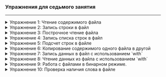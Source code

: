 ### Упражнения для седьмого занятия

---

<details>
  <summary id="упражнение-1-чтение-содержимого-файла">Упражнение 1: Чтение содержимого файла</summary>
  
  **Условие задачи:**  
  Напишите программу, которая открывает файл `example.txt` и выводит его содержимое на экран.

  **Ввод данных:**
  ```python
  (ввод данных не требуется)
  ```

  **Правильный вывод:**
  ```
  Содержимое файла example.txt
  ```
</details>

<details>
  <summary id="упражнение-2-запись-строки-в-файл">Упражнение 2: Запись строки в файл</summary>
  
  **Условие задачи:**  
  Напишите программу, которая считывает строку введенную пользователем и записывает ее в файл в файл `example.txt`.

  **Ввод данных:**
  ```
  Введите строку: Hello, World!
  ```

  **Правильный вывод:**
  ```
  (Файл example.txt содержит строку "Hello, World!")
  ```
</details>

<details>
  <summary id="упражнение-3-построчное-чтение-файла">Упражнение 3: Построчное чтение файла</summary>
  
  **Условие задачи:**  
  Напишите программу, которая открывает файл `example.txt` и выводит его содержимое построчно.

  **Ввод данных:**
  ```python
  (ввод данных не требуется)
  ```

  **Правильный вывод:**
  ```
  (Содержимое файла example.txt построчно)
  ```
</details>

<details>
  <summary id="упражнение-4-запись-списка-строк-в-файл">Упражнение 4: Запись списка строк в файл</summary>
  
  **Условие задачи:**  
  Напишите программу, которая записывает список строк `['First line\n', 'Second line\n', 'Third line\n']` в файл `example.txt`.

  **Ввод данных:**
  ```python
  (ввод данных не требуется)
  ```

  **Правильный вывод:**
  ```
  (Файл example.txt содержит строки "First line", "Second line", "Third line")
  ```
</details>

<details>
  <summary id="упражнение-5-подсчет-строк-в-файле">Упражнение 5: Подсчет строк в файле</summary>
  
  **Условие задачи:**  
  Напишите программу, которая открывает файл `example.txt` и подсчитывает количество строк в этом файле.

  **Ввод данных:**
  ```python
  (ввод данных не требуется)
  ```

  **Правильный вывод:**
  ```python
  Количество строк: 3
  ```
</details>

<details>
  <summary id="упражнение-6-копирование-содержимого-одного-файла-в-другой">Упражнение 6: Копирование содержимого одного файла в другой</summary>
  
  **Условие задачи:**  
  Напишите программу, которая копирует слова из файла `source.txt` в файл `destination.txt` если слово начинается с маленькой буквы. Для написания такой программы вам может потребоваться метод строки lower. ### Метод строки `lower` в Python

  Метод `lower` является одним из встроенных методов строк в Python. Этот метод используется для преобразования всех символов строки в строчные (маленькие) буквы. Он не изменяет оригинальную строку, а возвращает новую строку с преобразованными символами.
 
  ### Синтаксис
 
  ```python
  str.lower()
  ```
  
  ### Параметры
  
  Метод `lower` не принимает никаких параметров.
  
  ### Возвращаемое значение
  
  Метод `lower` возвращает новую строку, в которой все символы приведены к строчным.
  
  ### Примеры использования
  
  #### Пример 1: Преобразование всех символов строки в строчные
  
  ```python
  text = "Hello, World!"
  lower_text = text.lower()
  print(lower_text)  # вывод: "hello, world!"
  ```
  
  #### Пример 2: Преобразование строки с разными регистрами
  
  ```python
  text = "PyThOn Is AwEsOmE"
  lower_text = text.lower()
  print(lower_text)  # вывод: "python is awesome"
  ```
  
  ### Пример использования в программе
  
  Метод `lower` может быть полезен при сравнении строк, чтобы сделать сравнение нечувствительным к регистру.
  
  ```python
  # Пример: проверка наличия слова "python" в строке без учета регистра
  input_text = "I am learning Python"
  if "python" in input_text.lower():
      print("The text contains the word 'python'.")
  else:
      print("The text does not contain the word 'python'.")
  ```
 
  *Вывод:**

  ```
  The text contains the word 'python'.
  ```

  **Ввод данных:**
  ```python
  (ввод данных не требуется)
  ```

  **Правильный вывод:**
  ```
  (Файл destination.txt содержит отфильтрованное содержимое файла source.txt)
  ```
</details>

<details>
  <summary id="упражнение-7-запись-данных-в-файл-с-использованием-with">Упражнение 7: Запись данных в файл с использованием `with`</summary>
  
  **Условие задачи:**  
  Напишите программу, которая записывает строку `Hello, World!` в файл `example.txt` с использованием контекстного менеджера `with`.

  **Ввод данных:**
  ```python
  (ввод данных не требуется)
  ```

  **Правильный вывод:**
  ```
  (Файл example.txt содержит строку "Hello, World!")
  ```
</details>

<details>
  <summary id="упражнение-8-чтение-данных-из-файла-с-использованием-with">Упражнение 8: Чтение данных из файла с использованием `with`</summary>
  
  **Условие задачи:**  
  Напишите программу, которая открывает файл `example.txt` и выводит его содержимое на экран с использованием контекстного менеджера `with`.

  **Ввод данных:**
  ```python
  (ввод данных не требуется)
  ```

  **Правильный вывод:**
  ```
  Содержимое файла example.txt
  ```
</details>

<details>
  <summary id="упражнение-9-работа-в-бинарном-режиме">Упражнение 9: Работа с файлами в бинарном режиме.</summary>
  
  **Условие задачи:**  
  Напишите две функции. Первая функция write_list(l) принимает список чисел и записывает его в файл `nums.bin`, а вторая read_list(name="nums.bin") считывает этот  файл в список и возвращает его.

  **Ввод данных:**
  ```python
  l = [1, 2, 3, 4, 5]
  ```

  **Правильный вывод:**
  ```
  Список чисел в файле: [1, 2, 3, 4, 5]
  ```
</details>

<details>
  <summary id="упражнение-10-проверка-наличия-слова-в-файле">Упражнение 10: Проверка наличия слова в файле</summary>
  
  **Условие задачи:**  
  Напишите программу, которая открывает файл `example.txt` и проверяет, содержится ли в нём слово `Python`. Выведите сообщение `Слово "Python" найдено`, если слово присутствует, или `Слово "Python" не найдено`, если слово отсутствует.

  **Ввод данных:**
  ```python
  (ввод данных не требуется)
  ```

  **Правильный вывод:**
  ```python
  Слово "Python" найдено
  ```
  **или**
  ```python
  Слово "Python" не найдено
  ```
</details>